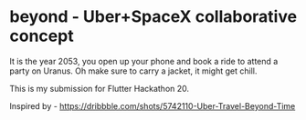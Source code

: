 # beyond - Uber+SpaceX collaborative concept

It is the year 2053, you open up your phone and book a ride to attend a party on Uranus. Oh make sure to carry a jacket, it might get chill.


This is my submission for Flutter Hackathon 20. 

Inspired by - https://dribbble.com/shots/5742110-Uber-Travel-Beyond-Time
